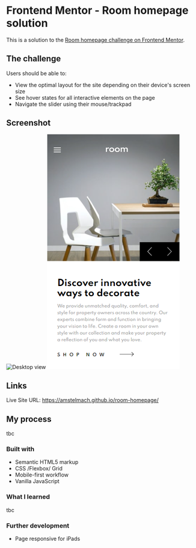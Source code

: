 # Frontend Mentor - Room homepage solution

This is a solution to the [Room homepage challenge on Frontend Mentor](https://www.frontendmentor.io/challenges/room-homepage-BtdBY_ENq).

## The challenge

Users should be able to:

- View the optimal layout for the site depending on their device's screen size
- See hover states for all interactive elements on the page
- Navigate the slider using their mouse/trackpad

## Screenshot

![Desktop view](screenshot/desktop_view.png "Desktop view")
![Mobile view](screenshot/mobile_view.png "Mobile view")

## Links

Live Site URL: https://amstelmach.github.io/room-homepage/

## My process

tbc

### Built with

- Semantic HTML5 markup
- CSS /Flexbox/ Grid
- Mobile-first workflow
- Vanilla JavaScript

### What I learned

tbc

### Further development

- Page responsive for iPads
